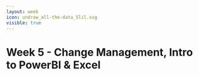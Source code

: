 ```yaml
---
layout: week
icon: undraw_all-the-data_5lil.svg
visible: true
---
```


# Week 5 - Change Management, Intro to PowerBI & Excel


